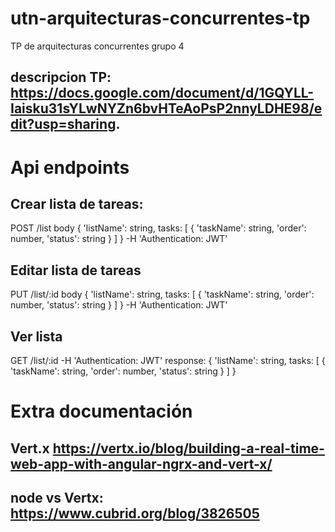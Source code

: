 # utn-arquitecturas-concurrentes-tp
TP de arquitecturas concurrentes grupo 4
## descripcion TP: https://docs.google.com/document/d/1GQYLL-Iaisku31sYLwNYZn6bvHTeAoPsP2nnyLDHE98/edit?usp=sharing.

# Api endpoints

## Crear lista de tareas: 
  POST /list 
  body { 'listName': string, tasks: [ { 'taskName': string, 'order': number, 'status': string } ] }
  -H 'Authentication: JWT'

## Editar lista de tareas
  PUT /list/:id
  body { 'listName': string, tasks: [ { 'taskName': string, 'order': number, 'status': string } ] }
  -H 'Authentication: JWT'

## Ver lista
  GET /list/:id
  -H 'Authentication: JWT'
  response:
  { 'listName': string, tasks: [ { 'taskName': string, 'order': number, 'status': string } ] }

# Extra documentación

## Vert.x https://vertx.io/blog/building-a-real-time-web-app-with-angular-ngrx-and-vert-x/
## node vs Vertx: https://www.cubrid.org/blog/3826505
